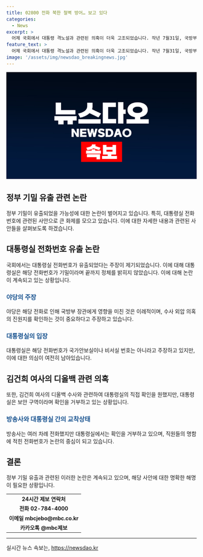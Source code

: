```yaml
---
title: 02800 전화 북한 철벽 방어… 보고 있다
categories:
  - News
excerpt: >
  어제 국회에서 대통령 격노설과 관련된 의혹이 더욱 고조되었습니다. 작년 7월31일, 국방부 장관에게 온 대통령실 전화 발신자의 실제 정체에 대한 논란이 이어지고 있습니다. 이에 대해 대통령실은 기밀이라며 정보를 공개하지 않고 있으며, 이에 대한 야당의 강력한 비판과 의혹 청취가 계속되고 있습니다. 또한 대통령실은 다른 사안에 대해서도 정보를 제공하기를 꺼리고 있음이 알려졌습니다. 이에 대한 정체성에 대한 의혹이 커지고 있으며, 사람들은 실제로 무엇이 일어났는지에 대해 깊은 관심을 갖고 있습니다.
feature_text: >
  어제 국회에서 대통령 격노설과 관련된 의혹이 더욱 고조되었습니다. 작년 7월31일, 국방부 장관에게 온 대통령실 전화 발신자의 실제 정체에 대한 논란이 이어지고 있습니다. 이에 대해 대통령실은 기밀이라며 정보를 공개하지 않고 있으며, 이에 대한 야당의 강력한 비판과 의혹 청취가 계속되고 있습니다. 또한 대통령실은 다른 사안에 대해서도 정보를 제공하기를 꺼리고 있음이 알려졌습니다. 이에 대한 정체성에 대한 의혹이 커지고 있으며, 사람들은 실제로 무엇이 일어났는지에 대해 깊은 관심을 갖고 있습니다.
image: '/assets/img/newsdao_breakingnews.jpg'
---
```


<p><img src="/assets/img/newsdao_breakingnews.jpg" alt="flaretime 속보" /></p>

<h2 data-ke-size="size26">정부 기밀 유출 관련 논란</h2>

<p data-ke-size="size16">정부 기밀이 유출되었을 가능성에 대한 논란이 벌어지고 있습니다. 특히, 대통령실 전화번호에 관련된 사안으로 큰 화제를 모으고 있습니다. 이에 대한 자세한 내용과 관련된 사안들을 살펴보도록 하겠습니다.</p>

<h2 data-ke-size="size26">대통령실 전화번호 유출 논란</h2>

<p data-ke-size="size16">국회에서는 대통령실 전화번호가 유출되었다는 주장이 제기되었습니다. 이에 대해 대통령실은 해당 전화번호가 기밀이라며 끝까지 정체를 밝히지 않았습니다. 이에 대해 논란이 계속되고 있는 상황입니다.</p>

<h3><b><span style="color: #1a5490;">야당의 주장</span></b></h3>

<p data-ke-size="size16">야당은 해당 전화로 인해 국방부 장관에게 영향을 미친 것은 이례적이며, 수사 외압 의혹의 진원지를 확인하는 것이 중요하다고 주장하고 있습니다.</p>

<h3><b><span style="color: #1a5490;">대통령실의 입장</span></b></h3>

<p data-ke-size="size16">대통령실은 해당 전화번호가 국가안보실이나 비서실 번호는 아니라고 주장하고 있지만, 이에 대한 의심이 여전히 남아있습니다.</p>

<h2 data-ke-size="size26">김건희 여사의 디올백 관련 의혹</h2>

<p data-ke-size="size16">또한, 김건희 여사의 디올백 수사와 관련하여 대통령실의 직접 확인을 원했지만, 대통령실은 보안 구역이라며 확인을 거부하고 있는 상황입니다.</p>

<h3><b><span style="color: #1a5490;">방송사와 대통령실 간의 교착상태</span></b></h3>

<p data-ke-size="size16">방송사는 여러 차례 전화했지만 대통령실에서는 확인을 거부하고 있으며, 직원들의 명함에 적힌 전화번호가 논란의 중심이 되고 있습니다.</p>

<h2 data-ke-size="size26">결론</h2>

<p data-ke-size="size16">정부 기밀 유출과 관련된 이러한 논란은 계속되고 있으며, 해당 사안에 대한 명확한 해명이 필요한 상황입니다.</p>

<table>
  <tbody>
    <tr>
      <td style="text-align: center; height: 17px;"><b>24시간 제보 연락처</b></td>
    </tr>
    <tr>
      <td style="text-align: center; height: 17px;"><b>전화 02-784-4000</b></td>
    </tr>
    <tr>
      <td style="text-align: center; height: 17px;"><b>이메일 mbcjebo@mbc.co.kr</b></td>
    </tr>
    <tr>
      <td style="text-align: center; height: 17px;"><b>카카오톡 @mbc제보</b></td>
    </tr>
  </tbody>
</table>

<hr>
실시간 뉴스 속보는, <a href="https://newsdao.kr" rel="dofollow">https://newsdao.kr</a>


